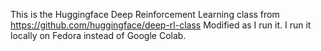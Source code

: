 This is the Huggingface Deep Reinforcement Learning class from https://github.com/huggingface/deep-rl-class
Modified as I run it. I run it locally on Fedora instead of Google Colab.
